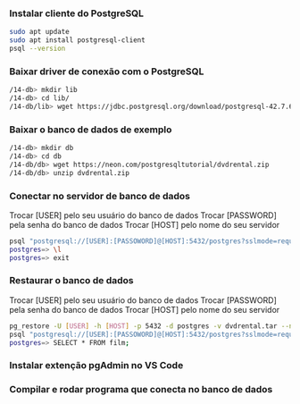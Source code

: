 
### Instalar cliente do PostgreSQL
```bash
sudo apt update
sudo apt install postgresql-client
psql --version
```

### Baixar driver de conexão com o PostgreSQL
```bash
/14-db> mkdir lib
/14-db> cd lib/
/14-db/lib> wget https://jdbc.postgresql.org/download/postgresql-42.7.6.jar
```

### Baixar o banco de dados de exemplo
```bash
/14-db> mkdir db
/14-db> cd db
/14-db/db> wget https://neon.com/postgresqltutorial/dvdrental.zip
/14-db/db> unzip dvdrental.zip
```

### Conectar no servidor de banco de dados

Trocar [USER] pelo seu usuário do banco de dados
Trocar [PASSWORD] pela senha do banco de dados
Trocar [HOST] pelo nome do seu servidor

```bash
psql "postgresql://[USER]:[PASSOWORD]@[HOST]:5432/postgres?sslmode=require"
postgres=> \l
postgres=> exit
```

### Restaurar o banco de dados

Trocar [USER] pelo seu usuário do banco de dados
Trocar [PASSWORD] pela senha do banco de dados
Trocar [HOST] pelo nome do seu servidor

```bash
pg_restore -U [USER] -h [HOST] -p 5432 -d postgres -v dvdrental.tar --no-owner --clean --if-exists
psql "postgresql://[USER]:[PASSOWORD]@[HOST]:5432/postgres?sslmode=require"
postgres=> SELECT * FROM film;
```

### Instalar extenção pgAdmin no VS Code

### Compilar e rodar programa que conecta no banco de dados
